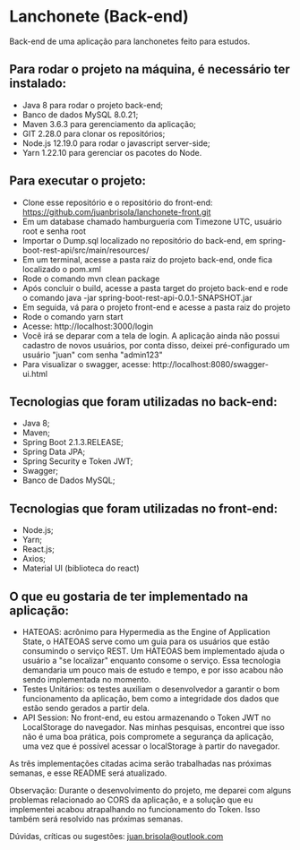 # Lanchonete (Back-end)

Back-end de uma aplicação para lanchonetes feito para estudos.

## Para rodar o projeto na máquina, é necessário ter instalado:
- Java 8 para rodar o projeto back-end;
- Banco de dados MySQL 8.0.21;
- Maven 3.6.3 para gerenciamento da aplicação;
- GIT 2.28.0 para clonar os repositórios;
- Node.js 12.19.0 para rodar o javascript server-side;
- Yarn 1.22.10 para gerenciar os pacotes do Node.

## Para executar o projeto:
- Clone esse repositório e o repositório do front-end: https://github.com/juanbrisola/lanchonete-front.git
- Em um database chamado hamburgueria com Timezone UTC, usuário root e senha root
- Importar o Dump.sql localizado no repositório do back-end, em spring-boot-rest-api/src/main/resources/
- Em um terminal, acesse a pasta raiz do projeto back-end, onde fica localizado o pom.xml
- Rode o comando mvn clean package
- Após concluir o build, acesse a pasta target do projeto back-end e rode o comando java -jar spring-boot-rest-api-0.0.1-SNAPSHOT.jar
- Em seguida, vá para o projeto front-end e acesse a pasta raiz do projeto
- Rode o comando yarn start
- Acesse: http://localhost:3000/login
- Você irá se deparar com a tela de login. A aplicação ainda não possui cadastro de novos usuários, por conta disso, deixei pré-configurado um usuário "juan" com senha "admin123"
- Para visualizar o swagger, acesse: http://localhost:8080/swagger-ui.html

## Tecnologias que foram utilizadas no back-end:
- Java 8;
- Maven;
- Spring Boot 2.1.3.RELEASE;
- Spring Data JPA;
- Spring Security e Token JWT;
- Swagger;
- Banco de Dados MySQL;

## Tecnologias que foram utilizadas no front-end:
- Node.js;
- Yarn;
- React.js;
- Axios;
- Material UI (biblioteca do react)

## O que eu gostaria de ter implementado na aplicação:
- HATEOAS: acrônimo para Hypermedia as the Engine of Application State, o HATEOAS serve como um guia para os usuários que estão consumindo o serviço REST. Um HATEOAS bem implementado ajuda o usuário a "se localizar" enquanto consome o serviço. Essa tecnologia demandaria um pouco mais de estudo e tempo, e por isso acabou não sendo implementada no momento.
- Testes Unitários: os testes auxiliam o desenvolvedor a garantir o bom funcionamento da aplicação, bem como a integridade dos dados que estão sendo gerados a partir dela.
- API Session: No front-end, eu estou armazenando o Token JWT no LocalStorage do navegador. Nas minhas pesquisas, encontrei que isso não é uma boa prática, pois compromete a segurança da aplicação, uma vez que é possível acessar o localStorage à partir do navegador.

As três implementações citadas acima serão trabalhadas nas próximas semanas, e esse README será atualizado.

Observação: Durante o desenvolvimento do projeto, me deparei com alguns problemas relacionado ao CORS da aplicação, e a solução que eu implementei acabou atrapalhando no funcionamento do Token. Isso também será resolvido nas próximas semanas.

Dúvidas, críticas ou sugestões: juan.brisola@outlook.com
